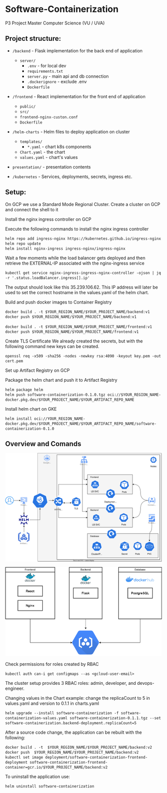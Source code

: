 # Software-Containerization
P3 Project Master Computer Science (VU / UVA)

## Project structure:
* `/backend` - Flask implementation for the back end of application
    * `server/`
        * `.env` - for local dev
        * `requirements.txt`
        * `server.py` - main api and db connection
        * `.dockerignore` - exclude .env
        * `Dockerfile`
* `/frontend` - React implementation for the front end of application
    * `public/`
    * `src/`
    * `frontend-nginx-custon.conf`
    * `Dockerfile`
* `/helm-charts` - Helm files to deploy application on cluster
    * `templates/`
        * `*.yaml` - chart k8s components
    * `Chart.yaml` - the chart
    * `values.yaml` - chart's values
* `presentation/` - presentation contents

* `/kubernetes` - Services, deployments, secrets, ingress etc.



## Setup:
On GCP we use a Standard Mode Regional Cluster. Create a cluster on GCP and connect the shell to it

Install the nginx ingress controller on GCP

Execute the following commands to install the nginx ingress controller
```
helm repo add ingress-nginx https://kubernetes.github.io/ingress-nginx
helm repo update
helm install nginx-ingress ingress-nginx/ingress-nginx
```

Wait a few moments while the load balancer gets deployed and then retrieve the EXTERNAL-IP associated with the nginx-ingress service
```
kubectl get service nginx-ingress-ingress-nginx-controller -ojson | jq -r '.status.loadBalancer.ingress[].ip'
```
The output should look like this 35.239.106.62. This IP address will later be used to set the correct hostname in the values.yaml of the helm chart. 

Build and push docker images to Container Registry
```
docker build . -t $YOUR_REGION_NAME/$YOUR_PROJECT_NAME/backend:v1
docker push $YOUR_REGION_NAME/$YOUR_PROJECT_NAME/backend:v1

docker build . -t $YOUR_REGION_NAME/$YOUR_PROJECT_NAME/frontend:v1
docker push $YOUR_REGION_NAME/$YOUR_PROJECT_NAME/frontend:v1
```
Create TLS Certificate
We already created the secrets, but with the following command new keys can be created.
```
openssl req -x509 -sha256 -nodes -newkey rsa:4090 -keyout key.pem -out cert.pem
```

Set up Artifact Registry on GCP


Package the helm chart and push it to Artifact Registry
```
helm package helm
helm push software-containerization-0.1.0.tgz oci://$YOUR_REGION_NAME-docker.pkg.dev/$YOUR_PROJECT_NAME/$YOUR_ARTIFACT_REPO_NAME
```

Install helm chart on GKE

```
helm install oci://YOUR_REGION_NAME-docker.pkg.dev/$YOUR_PROJECT_NAME/$YOUR_ARTIFACT_REPO_NAME/software-containerization-0.1.0
```


## Overview and Comands

![Kubernetes Architecture](presentation_/architecture.svg)

![Docker](presentation_/docker_architecture.png)

Check permissions for roles created by RBAC

```
kubectl auth can-i get configmaps --as <gcloud-user-email>
```
The cluster setup provides 3 RBAC roles: admin, developer, and devops-engineer.

Changing values in the Chart example: change the replicaCount to 5 in values.yaml and version to 0.1.1 in charts.yaml
```
helm upgrade --install software-containerization -f software-containerization-values.yaml software-containerization-0.1.1.tgz --set software-containerization.backend-deployment.replicaCount=5
```

After a source code change, the application can be rebuilt with the following:

```
docker build . -t  $YOUR_REGION_NAME/$YOUR_PROJECT_NAME/backend:v2
docker push  $YOUR_REGION_NAME/$YOUR_PROJECT_NAME/backend:v2
kubectl set image deployment/software-containerization-frontend-deployment software-containerization-frontend-container=gcr.io/$YOUR_PROJECT_NAME/backend:v2
```

To uninstall the application use:

```
helm uninstall software-containerization
```
